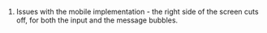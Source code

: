 1. Issues with the mobile implementation - the right side of the screen cuts off, for both the input and the message bubbles.